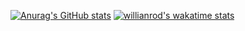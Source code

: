 [![Anurag's GitHub stats](https://github-readme-stats.vercel.app/api?username=Samery00&count_private=true&show_icons=true&theme=tokyonight)](https://github.com/Samery00/github-readme-stats)
[![willianrod's wakatime stats](https://github-readme-stats.vercel.app/api/wakatime?username=Samery00)](https://github.com/Samery00/github-readme-stats)
